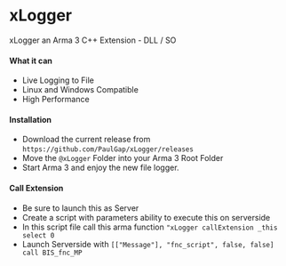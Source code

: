 # xLogger
xLogger an Arma 3 C++ Extension - DLL / SO

#### What it can
- Live Logging to File
- Linux and Windows Compatible
- High Performance

#### Installation
- Download the current release from ```https://github.com/PaulGap/xLogger/releases```
- Move the ```@xLogger``` Folder into your Arma 3 Root Folder
- Start Arma 3 and enjoy the new file logger.

#### Call Extension
- Be sure to launch this as Server
- Create a script with parameters ability to execute this on serverside
- In this script file call this arma function ```"xLogger callExtension _this select 0```
- Launch Serverside with ```[["Message"], "fnc_script", false, false] call BIS_fnc_MP```
